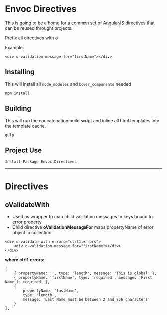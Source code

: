 Envoc Directives
====

This is going to be a home for a common set of AngularJS
directives that can be reused throught projects.

Prefix all directives with o

Example:

```
<div o-validation-message-for="firstName"></div>
```

Installing
----

This will install all `node_modules` and `bower_components` needed

`
npm install
`

Building
----

This will run the concatenation build script and inline all html templates
into the template cache.

`
gulp
`

Project Use
----

`Install-Package Envoc.Directives`

*****

Directives
====

oValidateWith
----

* Used as wrapper to map child validation messages to keys bound to error property
* Child directive __oValidationMessageFor__ maps propertyName of error object in collection

```
<div o-validate-with errors="ctrl1.errors">
    <div o-validation-message-for="firstName"></div>
</div>
```

__where ctrl1.errors:__

```
[
    { propertyName: '', type: 'length', message: 'This is global' },
    { propertyName: 'firstName', type: 'required', message: 'First Name is required' },
    { 
        propertyName: 'lastName', 
        type: 'length', 
        message: 'Last Name must be between 2 and 256 characters' 
    }
];
```